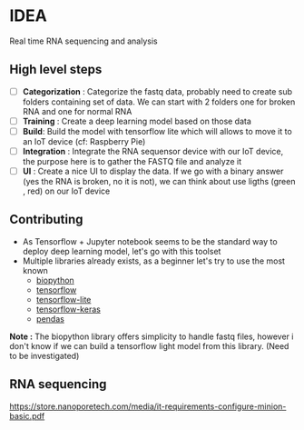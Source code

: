 # IDEA

Real time RNA sequencing and analysis

## High level steps

- [ ] **Categorization** : Categorize the fastq data, probably need to create sub folders containing set of data. We can start with 2 folders one for broken RNA and one for normal RNA
- [ ] **Training** : Create a deep learning model based on those data
- [ ] **Build**: Build the model with tensorflow lite which will allows to move it to an IoT device (cf: Raspberry Pie)
- [ ] **Integration** : Integrate the RNA sequensor device with our IoT device, the purpose here is to gather the FASTQ file and analyze it
- [ ] **UI** : Create a nice UI to display the data. If we go with a binary answer (yes the RNA is broken, no it is not), we can think about use ligths (green , red) on our IoT device

## Contributing

- As Tensorflow + Jupyter notebook seems to be the standard way to deploy deep learning model, let's go with this toolset
- Multiple libraries already exists, as a beginner let's try to use the most known
    - [biopython](https://biopython.org/)
    - [tensorflow](https://www.tensorflow.org/)
    - [tensorflow-lite](https://www.tensorflow.org/lite)
    - [tensorflow-keras](https://www.tensorflow.org/guide/keras)
    - [pendas](https://pandas.pydata.org/)
    
**Note :** The biopython library offers simplicity to handle fastq files, however i don't know if we can build a tensorflow light model from this library. (Need to be investigated)

## RNA sequencing

https://store.nanoporetech.com/media/it-requirements-configure-minion-basic.pdf